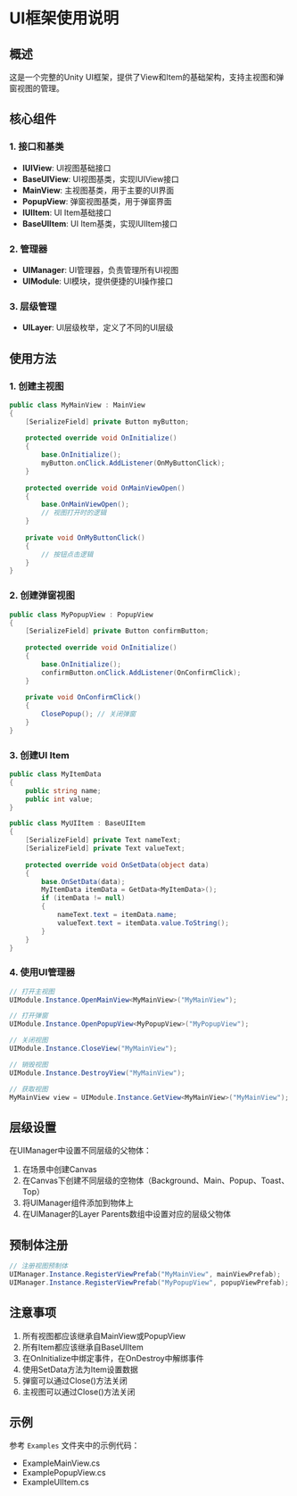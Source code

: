 # UI框架使用说明

## 概述

这是一个完整的Unity UI框架，提供了View和Item的基础架构，支持主视图和弹窗视图的管理。

## 核心组件

### 1. 接口和基类

- **IUIView**: UI视图基础接口
- **BaseUIView**: UI视图基类，实现IUIView接口
- **MainView**: 主视图基类，用于主要的UI界面
- **PopupView**: 弹窗视图基类，用于弹窗界面
- **IUIItem**: UI Item基础接口
- **BaseUIItem**: UI Item基类，实现IUIItem接口

### 2. 管理器

- **UIManager**: UI管理器，负责管理所有UI视图
- **UIModule**: UI模块，提供便捷的UI操作接口

### 3. 层级管理

- **UILayer**: UI层级枚举，定义了不同的UI层级

## 使用方法

### 1. 创建主视图

```csharp
public class MyMainView : MainView
{
    [SerializeField] private Button myButton;
    
    protected override void OnInitialize()
    {
        base.OnInitialize();
        myButton.onClick.AddListener(OnMyButtonClick);
    }
    
    protected override void OnMainViewOpen()
    {
        base.OnMainViewOpen();
        // 视图打开时的逻辑
    }
    
    private void OnMyButtonClick()
    {
        // 按钮点击逻辑
    }
}
```

### 2. 创建弹窗视图

```csharp
public class MyPopupView : PopupView
{
    [SerializeField] private Button confirmButton;
    
    protected override void OnInitialize()
    {
        base.OnInitialize();
        confirmButton.onClick.AddListener(OnConfirmClick);
    }
    
    private void OnConfirmClick()
    {
        ClosePopup(); // 关闭弹窗
    }
}
```

### 3. 创建UI Item

```csharp
public class MyItemData
{
    public string name;
    public int value;
}

public class MyUIItem : BaseUIItem
{
    [SerializeField] private Text nameText;
    [SerializeField] private Text valueText;
    
    protected override void OnSetData(object data)
    {
        base.OnSetData(data);
        MyItemData itemData = GetData<MyItemData>();
        if (itemData != null)
        {
            nameText.text = itemData.name;
            valueText.text = itemData.value.ToString();
        }
    }
}
```

### 4. 使用UI管理器

```csharp
// 打开主视图
UIModule.Instance.OpenMainView<MyMainView>("MyMainView");

// 打开弹窗
UIModule.Instance.OpenPopupView<MyPopupView>("MyPopupView");

// 关闭视图
UIModule.Instance.CloseView("MyMainView");

// 销毁视图
UIModule.Instance.DestroyView("MyMainView");

// 获取视图
MyMainView view = UIModule.Instance.GetView<MyMainView>("MyMainView");
```

## 层级设置

在UIManager中设置不同层级的父物体：

1. 在场景中创建Canvas
2. 在Canvas下创建不同层级的空物体（Background、Main、Popup、Toast、Top）
3. 将UIManager组件添加到物体上
4. 在UIManager的Layer Parents数组中设置对应的层级父物体

## 预制体注册

```csharp
// 注册视图预制体
UIManager.Instance.RegisterViewPrefab("MyMainView", mainViewPrefab);
UIManager.Instance.RegisterViewPrefab("MyPopupView", popupViewPrefab);
```

## 注意事项

1. 所有视图都应该继承自MainView或PopupView
2. 所有Item都应该继承自BaseUIItem
3. 在OnInitialize中绑定事件，在OnDestroy中解绑事件
4. 使用SetData方法为Item设置数据
5. 弹窗可以通过Close()方法关闭
6. 主视图可以通过Close()方法关闭

## 示例

参考 `Examples` 文件夹中的示例代码：
- ExampleMainView.cs
- ExamplePopupView.cs
- ExampleUIItem.cs 